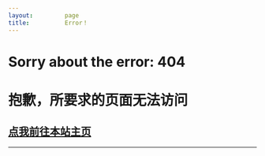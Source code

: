 ```yaml
---
layout:         page
title:          Error！
---
```

# Sorry about the error: 404
# 抱歉，所要求的页面无法访问
## [点我前往本站主页](/index.html)
***
<div id="cat-smile"></div>
